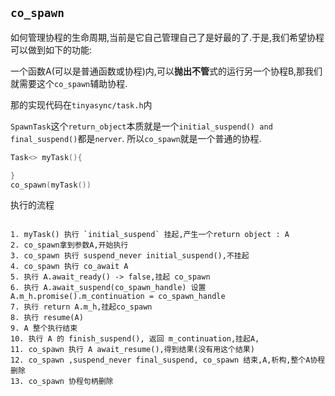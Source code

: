 ## `co_spawn`

如何管理协程的生命周期,当前是它自己管理自己了是好最的了.于是,我们希望协程可以做到如下的功能:

一个函数A(可以是普通函数或协程)内,可以**抛出不管**式的运行另一个协程B,那我们就需要这个`co_spawn`辅助协程.

那的实现代码在`tinyasync/task.h`内

`SpawnTask`这个`return_object`本质就是一个`initial_suspend() and final_suspend()`都是`nerver`.
所以`co_spawn`就是一个普通的协程.


```cpp
Task<> myTask(){

}
co_spawn(myTask())
```

执行的流程

```plaintext

1. myTask() 执行 `initial_suspend` 挂起,产生一个return object : A
2. co_spawn拿到参数A,开始执行
3. co_spawn 执行 suspend_never initial_suspend(),不挂起
4. co_spawn 执行 co_await A
5. 执行 A.await_ready() -> false,挂起 co_spawn
6. 执行 A.await_suspend(co_spawn_handle) 设置 A.m_h.promise().m_continuation = co_spawn_handle
7. 执行 return A.m_h,挂起co_spawn
8. 执行 resume(A)
9. A 整个执行结束
10. 执行 A 的 finish_suspend(), 返回 m_continuation,挂起A,
11. co_spawn 执行 A await_resume(),得到结果(没有用这个结果)
12. co_spawn ,suspend_never final_suspend, co_spawn 结束,A,析构,整个A协程删除
13. co_spawn 协程句柄删除
```
